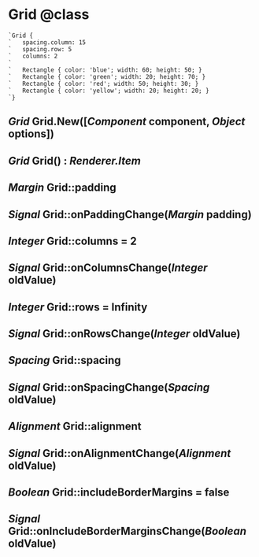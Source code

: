 Grid @class
===========

```nml
`Grid {
`   spacing.column: 15
`   spacing.row: 5
`   columns: 2
`
`   Rectangle { color: 'blue'; width: 60; height: 50; }
`   Rectangle { color: 'green'; width: 20; height: 70; }
`   Rectangle { color: 'red'; width: 50; height: 30; }
`   Rectangle { color: 'yellow'; width: 20; height: 20; }
`}
```

*Grid* Grid.New([*Component* component, *Object* options])
----------------------------------------------------------

*Grid* Grid() : *Renderer.Item*
-------------------------------

*Margin* Grid::padding
----------------------

## *Signal* Grid::onPaddingChange(*Margin* padding)

*Integer* Grid::columns = 2
---------------------------

## *Signal* Grid::onColumnsChange(*Integer* oldValue)

*Integer* Grid::rows = Infinity
-------------------------------

## *Signal* Grid::onRowsChange(*Integer* oldValue)

*Spacing* Grid::spacing
-----------------------

## *Signal* Grid::onSpacingChange(*Spacing* oldValue)

*Alignment* Grid::alignment
---------------------------

## *Signal* Grid::onAlignmentChange(*Alignment* oldValue)

*Boolean* Grid::includeBorderMargins = false
--------------------------------------------

## *Signal* Grid::onIncludeBorderMarginsChange(*Boolean* oldValue)

